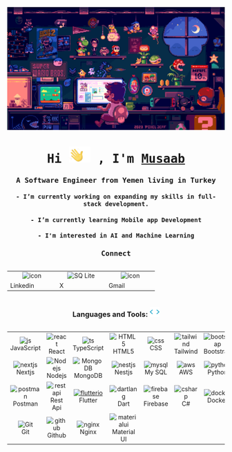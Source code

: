 <div align="center">
<img src="./assets/mario.gif" align="center" style="width: 1000px" />
</div>

###

<h1 align="center"><samp>Hi <img src="./assets/hello.gif"/> , I'm <a href="" target="_blank">Musaab</a></samp></h1>

<h3 align="center"><samp>A Software Engineer from Yemen living in Turkey</samp></h3>

<h4 align="center"><samp>- I’m currently working on expanding my skills in full-stack development.</samp></h4>

<h4 align="center"><samp align="center">- I’m currently learning Mobile app Development</samp></h4>

<h4 align="center"><samp align="center">- I'm interested in AI and Machine Learning</samp></h4>

###

<h3 align="center"><samp>Connect</samp></h3>
<div style="display: flex; align-items: flex-start; align: center">
<table align="center">
  <tr>
    <td align="center" width="100">
      <img src="https://skillicons.dev/icons?i=linkedin" alt="icon" width="65" height="65" />
    </td>
    <td align="center" width="100">
      <img src="https://skillicons.dev/icons?i=twitter" width="65" height="65" alt="SQ Lite" />
    </td>
    <td align="center" width="100">
     <img src="https://skillicons.dev/icons?i=gmail" alt="icon" width="65" height="65" />
    </td>
  </tr>
  <tr>
    <td>
     <a herf='https://www.linkedin.com/in/musaab-mohammed-kubbi-475911212/'>Linkedin</a>
    </td>
    <td>
     <a herf='https://x.com/MusaabK99'>X</a>
    </td>
    <td>
     <a herf="mailto:mkbusiness202@gmail.com">Gmail</a>
    </td>
  </tr>
</table>
<br><br>
</div>
<h3 align="center">Languages and Tools: <img src = "./assets/giphy.gif" width ="23"> </h3>

<div style="display: flex; align-items: flex-start; align: center">
<table align="center">
<tr>
    <td align="center" width="100">
        <img src="https://techstack-generator.vercel.app/js-icon.svg" alt="js" width="65" height="65" />
      <br>JavaScript
    </td>
    <td align="center" width="100">
        <img src="https://techstack-generator.vercel.app/react-icon.svg" alt="react" width="65" height="65" />
      <br>React
    </td>
    <td align="center" width="100">
        <img src="https://techstack-generator.vercel.app/ts-icon.svg" alt="ts" width="65" height="65" />
      <br>TypeScript
    </td>
    <td align="center"  width="100">
        <img src="https://skillicons.dev/icons?i=html" width="65" height="65" alt="HTML5" />
      <br>HTML5
    </td>
    <td align="center" width="100">
        <img src="https://skillicons.dev/icons?i=css" width="65" height="65" alt="css" />
      <br>CSS
    </td>
    <td align="center"  width="100">
        <img src="https://skillicons.dev/icons?i=tailwind" width="65" height="65" alt="tailwind" />
      <br>Tailwind
    </td>
    <td align="center"  width="100">
        <img src="https://skillicons.dev/icons?i=bootstrap" width="65" height="65" alt="bootstrap" />
      <br>Bootstrap
    </td>
    <td align="center" width="100">
        <img src="https://skillicons.dev/icons?i=figma" alt="figma" width="65" height="65" />
      <br>Figma
    </td>
  </tr>
  <tr>
      <td align="center" width="100">
        <img src="https://skillicons.dev/icons?i=nextjs" width="65" height="65" alt="nextjs" />
      <br>Nextjs
      </td>
     <td align="center" width="100">
        <img src="https://skillicons.dev/icons?i=nodejs" width="65" height="65" alt="Nodejs" />
      <br>Nodejs
      </td>
          <td align="center" width="100">
        <img src="https://skillicons.dev/icons?i=mongodb" width="65" height="65" alt="MongoDB" />
      <br>MongoDB
    </td>
    <td align="center" width="100">
        <img src="https://skillicons.dev/icons?i=nestjs" width="65" height="65" alt="nestjs" />
      <br>Nestjs
      </td>
    <td align="center"  width="100">
        <img src="https://techstack-generator.vercel.app/mysql-icon.svg" width="65" height="65" alt="mysql" />
      <br>My SQL
    </td>
           <td align="center" width="100">
        <img src="https://techstack-generator.vercel.app/aws-icon.svg" alt="aws" width="65" height="65" />
      <br>AWS
    </td>
    <td align="center" width="100">
        <img src="https://techstack-generator.vercel.app/python-icon.svg" alt="python" width="65" height="65" />
      <br>Python
    </td>
    <td align="center" width="100">
        <img src="https://techstack-generator.vercel.app/django-icon.svg" alt="django" width="65" height="65" />
      <br>Django
    </td>
  </tr>
  <tr>
  <td align="center" width="100">
        <img src="https://skillicons.dev/icons?i=postman" width="65" height="65" alt="postman" />
      <br>Postman
    </td>
    <td align="center" width="100">
        <img src="https://techstack-generator.vercel.app/restapi-icon.svg" width="65" height="65" alt="restapi" />
      <br>Rest Api
    </td>
    <td align="center" width="100">
      <a href="#macropower-tech">
        <img src="https://www.vectorlogo.zone/logos/flutterio/flutterio-icon.svg" alt="flutterio" width="65" height="65" />
      </a>
      <br>Flutter
    </td>
    <td align="center" width="100">
        <img src="https://www.vectorlogo.zone/logos/dartlang/dartlang-icon.svg" alt="dartlang" width="65" height="65" />
      <br>Dart
    </td>
    <td align="center" width="100">
        <img src="https://www.vectorlogo.zone/logos/firebase/firebase-icon.svg" alt="firebase" width="65" height="65" />
      </a>
      <br>Firebase
    </td>
    <td align="center" width="100">
        <img src="https://techstack-generator.vercel.app/csharp-icon.svg" alt="csharp" width="65" height="65" />
      </a>
      <br>C#
    </td>
    <td align="center" width="100">
        <img src="https://techstack-generator.vercel.app/docker-icon.svg" alt="docker" width="65" height="65" />
      </a>
      <br>Docker
    </td>
    <td align="center" width="100">
        <img src="https://techstack-generator.vercel.app/kubernetes-icon.svg" alt="kubernetes" width="65" height="65" />
      </a>
      <br>Kubernetes
    </td>
  </tr>
 <tr>
       <td align="center" width="100"> 
        <img src="https://user-images.githubusercontent.com/25181517/192108372-f71d70ac-7ae6-4c0d-8395-51d8870c2ef0.png" width="65" height="65" alt="Git" />
      <br>Git
    </td>
       <td align="center" width="100">
        <img src="https://techstack-generator.vercel.app/github-icon.svg" alt="github" width="65" height="65" />
      <br>Github
    </td>  
    <td align="center" width="100">
        <img src="https://techstack-generator.vercel.app/nginx-icon.svg" alt="nginx" width="65" height="65" />
      </a>
      <br>Nginx
    </td>
    <td align="center" width="100">
        <img src="https://skillicons.dev/icons?i=materialui" alt="materialui" width="65" height="65" />
      </a>
      <br>Material UI
    </td> 
 </tr>
</table>
<br><br>
</div>
